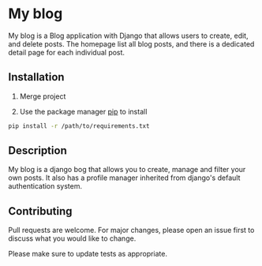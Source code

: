 # My blog

My blog is a Blog application with Django that allows users to create, edit, and delete posts. The homepage list all blog posts, and there is a dedicated detail page for each individual post.

## Installation

1. Merge project

2. Use the package manager [pip](https://pip.pypa.io/en/stable/) to install

```bash
pip install -r /path/to/requirements.txt
```

## Description

My blog is a django bog that allows you to create, manage and filter your own posts.
It also has a profile manager inherited from django's default authentication system.

## Contributing
Pull requests are welcome. For major changes, please open an issue first to discuss what you would like to change.

Please make sure to update tests as appropriate.
